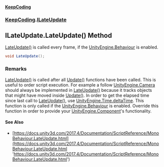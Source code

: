 #### [KeepCoding](index.md 'index')
### [KeepCoding](KeepCoding.md 'KeepCoding').[ILateUpdate](ILateUpdate.md 'KeepCoding.ILateUpdate')
## ILateUpdate.LateUpdate() Method
[LateUpdate()](ILateUpdate.LateUpdate().md 'KeepCoding.ILateUpdate.LateUpdate()') is called every frame, if the [UnityEngine.Behaviour](https://docs.microsoft.com/en-us/dotnet/api/UnityEngine.Behaviour 'UnityEngine.Behaviour') is enabled.  
            
```csharp
void LateUpdate();
```
### Remarks
[LateUpdate()](ILateUpdate.LateUpdate().md 'KeepCoding.ILateUpdate.LateUpdate()') is called after all [Update()](IUpdate.Update().md 'KeepCoding.IUpdate.Update()') functions have been called. This is useful to order script execution. For example a follow [UnityEngine.Camera](https://docs.microsoft.com/en-us/dotnet/api/UnityEngine.Camera 'UnityEngine.Camera') should always be implemented in [LateUpdate()](ILateUpdate.LateUpdate().md 'KeepCoding.ILateUpdate.LateUpdate()') because it tracks objects that might have moved inside [Update()](IUpdate.Update().md 'KeepCoding.IUpdate.Update()'). In order to get the elapsed time since last call to [LateUpdate()](ILateUpdate.LateUpdate().md 'KeepCoding.ILateUpdate.LateUpdate()'), use [UnityEngine.Time.deltaTime](https://docs.microsoft.com/en-us/dotnet/api/UnityEngine.Time.deltaTime 'UnityEngine.Time.deltaTime'). This function is only called if the [UnityEngine.Behaviour](https://docs.microsoft.com/en-us/dotnet/api/UnityEngine.Behaviour 'UnityEngine.Behaviour') is enabled. Override this function in order to provide your [UnityEngine.Component](https://docs.microsoft.com/en-us/dotnet/api/UnityEngine.Component 'UnityEngine.Component')'s functionality.  
            
#### See Also
- [https://docs.unity3d.com/2017.4/Documentation/ScriptReference/MonoBehaviour.LateUpdate.html](https://docs.unity3d.com/2017.4/Documentation/ScriptReference/MonoBehaviour.LateUpdate.html 'https://docs.unity3d.com/2017.4/Documentation/ScriptReference/MonoBehaviour.LateUpdate.html')
